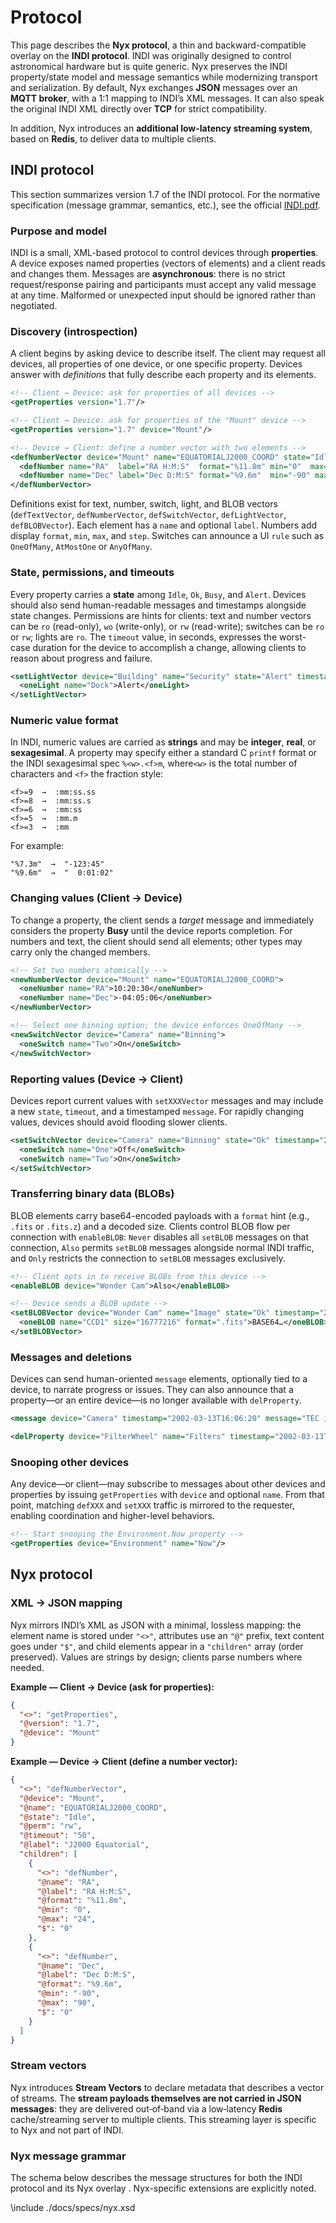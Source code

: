# Protocol

This page describes the **Nyx protocol**, a thin and backward-compatible overlay on the **INDI protocol**. INDI was
originally designed to control astronomical hardware but is quite generic. Nyx preserves the INDI property/state
model and message semantics while modernizing transport and serialization. By default, Nyx exchanges **JSON**
messages over an **MQTT broker**, with a 1:1 mapping to INDI’s XML messages. It can also speak the original INDI
XML directly over **TCP** for strict compatibility.

In addition, Nyx introduces an **additional low-latency streaming system**, based on **Redis**, to deliver data
to multiple clients.

## INDI protocol

This section summarizes version 1.7 of the INDI protocol. For the normative specification (message grammar,
semantics, etc.), see the official [INDI.pdf](https://github.com/nyxlib/nyx-node/blob/main/docs/specs/INDI.pdf).

### Purpose and model

INDI is a small, XML-based protocol to control devices through **properties**. A device exposes named properties
(vectors of elements) and a client reads and changes them. Messages are **asynchronous**: there is no strict
request/response pairing and participants must accept any valid message at any time. Malformed or unexpected
input should be ignored rather than negotiated.

### Discovery (introspection)

A client begins by asking device to describe itself. The client may request all devices, all properties
of one device, or one specific property. Devices answer with *definitions* that fully describe each property
and its elements.

```xml
<!-- Client → Device: ask for properties of all devices -->
<getProperties version="1.7"/>

<!-- Client → Device: ask for properties of the "Mount" device -->
<getProperties version="1.7" device="Mount"/>

<!-- Device → Client: define a number vector with two elements -->
<defNumberVector device="Mount" name="EQUATORIALJ2000_COORD" state="Idle" perm="rw" timeout="50" label="J2000 Equatorial">
  <defNumber name="RA"  label="RA H:M:S"  format="%11.8m" min="0"  max="24">0</defNumber>
  <defNumber name="Dec" label="Dec D:M:S" format="%9.6m"  min="-90" max="90">0</defNumber>
</defNumberVector>
```

Definitions exist for text, number, switch, light, and BLOB vectors (`defTextVector`, `defNumberVector`,
`defSwitchVector`, `defLightVector`, `defBLOBVector`). Each element has a `name` and optional `label`. Numbers
add display `format`, `min`, `max`, and `step`. Switches can announce a UI `rule` such as `OneOfMany`, `AtMostOne`
or `AnyOfMany`.

### State, permissions, and timeouts

Every property carries a **state** among `Idle`, `Ok`, `Busy`, and `Alert`. Devices should also send human-readable
messages and timestamps alongside state changes. Permissions are hints for clients: text and number vectors can be
`ro` (read-only), `wo` (write-only), or `rw` (read-write); switches can be `ro` or `rw`; lights are `ro`. The
`timeout` value, in seconds, expresses the worst-case duration for the device to accomplish a change, allowing
clients to reason about progress and failure.

```xml
<setLightVector device="Building" name="Security" state="Alert" timestamp="2002-03-13T16:06:20">
  <oneLight name="Dock">Alert</oneLight>
</setLightVector>
```

### Numeric value format

In INDI, numeric values  are carried as **strings** and may be **integer**, **real**, or **sexagesimal**. A property
may specify either a standard C `printf` format or the INDI sexagesimal spec `%<w>.<f>m`, where`<w>` is the total
number of characters and `<f>` the fraction style:
```
<f>=9  →  :mm:ss.ss
<f>=8  →  :mm:ss.s
<f>=6  →  :mm:ss
<f>=5  →  :mm.m
<f>=3  →  :mm
```

For example:
```
"%7.3m"  →  "-123:45"
"%9.6m"  →  "  0:01:02"
```

### Changing values (Client → Device)

To change a property, the client sends a *target* message and immediately considers the property **Busy** until the
device reports completion. For numbers and text, the client should send all elements; other types may carry only
the changed members.

```xml
<!-- Set two numbers atomically -->
<newNumberVector device="Mount" name="EQUATORIALJ2000_COORD">
  <oneNumber name="RA">10:20:30</oneNumber>
  <oneNumber name="Dec">-04:05:06</oneNumber>
</newNumberVector>

<!-- Select one binning option; the device enforces OneOfMany -->
<newSwitchVector device="Camera" name="Binning">
  <oneSwitch name="Two">On</oneSwitch>
</newSwitchVector>
```

### Reporting values (Device → Client)

Devices report current values with `setXXXVector` messages and may include a new `state`, `timeout`, and a
timestamped `message`. For rapidly changing values, devices should avoid flooding slower clients.

```xml
<setSwitchVector device="Camera" name="Binning" state="Ok" timestamp="2002-03-13T16:04:02" message="Binning 2:1 selected">
  <oneSwitch name="One">Off</oneSwitch>
  <oneSwitch name="Two">On</oneSwitch>
</setSwitchVector>
```

### Transferring binary data (BLOBs)

BLOB elements carry base64-encoded payloads with a `format` hint (e.g., `.fits` or `.fits.z`) and a decoded size.
Clients control BLOB flow per connection with `enableBLOB`: `Never` disables all `setBLOB` messages on that
connection, `Also` permits `setBLOB` messages alongside normal INDI traffic, and `Only` restricts the connection
to `setBLOB` messages exclusively.

```xml
<!-- Client opts in to receive BLOBs from this device -->
<enableBLOB device="Wonder Cam">Also</enableBLOB>

<!-- Device sends a BLOB update -->
<setBLOBVector device="Wonder Cam" name="Image" state="Ok" timestamp="2002-03-13T16:05:00">
  <oneBLOB name="CCD1" size="16777216" format=".fits">BASE64…</oneBLOB>
</setBLOBVector>
```

### Messages and deletions

Devices can send human-oriented `message` elements, optionally tied to a device, to narrate progress or issues.
They can also announce that a property—or an entire device—is no longer available with `delProperty`.

```xml
<message device="Camera" timestamp="2002-03-13T16:06:20" message="TEC is approaching target temperature"/>

<delProperty device="FilterWheel" name="Filters" timestamp="2002-03-13T16:07:00" message="Wheel disconnected"/>
```

### Snooping other devices

Any device—or client—may subscribe to messages about other devices and properties by issuing `getProperties`
with `device` and optional `name`. From that point, matching `defXXX` and `setXXX` traffic is mirrored to
the requester, enabling coordination and higher-level behaviors.

```xml
<!-- Start snooping the Environment.Now property -->
<getProperties device="Environment" name="Now"/>
```

## Nyx protocol

### XML → JSON mapping

Nyx mirrors INDI’s XML as JSON with a minimal, lossless mapping: the element name is stored under `"<>"`, attributes
use an `"@"` prefix, text content goes under `"$"`, and child elements appear in a `"children"` array (order
preserved). Values are strings by design; clients parse numbers where needed.

**Example — Client → Device (ask for properties):**
```json
{
  "<>": "getProperties",
  "@version": "1.7",
  "@device": "Mount"
}
```

**Example — Device → Client (define a number vector):**
```json
{
  "<>": "defNumberVector",
  "@device": "Mount",
  "@name": "EQUATORIALJ2000_COORD",
  "@state": "Idle",
  "@perm": "rw",
  "@timeout": "50",
  "@label": "J2000 Equatorial",
  "children": [
    {
      "<>": "defNumber",
      "@name": "RA",
      "@label": "RA H:M:S",
      "@format": "%11.8m",
      "@min": "0",
      "@max": "24",
      "$": "0"
    },
    {
      "<>": "defNumber",
      "@name": "Dec",
      "@label": "Dec D:M:S",
      "@format": "%9.6m",
      "@min": "-90",
      "@max": "90",
      "$": "0"
    }
  ]
}
```

### Stream vectors

Nyx introduces **Stream Vectors** to declare metadata that describes a vector of streams. The **stream payloads
themselves are not carried in JSON messages**: they are delivered out‑of‑band via a low‑latency **Redis**
cache/streaming server to multiple clients. This streaming layer is specific to Nyx and not part of INDI.

### Nyx message grammar

The schema below describes the message structures for both the INDI protocol and its Nyx overlay . Nyx-specific
extensions are explicitly noted.

\include ./docs/specs/nyx.xsd
